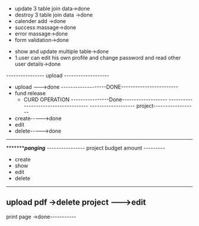 - update 3 table join data->done
- destroy 3 table join data ->done
- calender add ->done
- success massage->done
- error massage->done
- form validation->done


* show and update multiple table->done
* 1.user can edit his own  profile and change password and read other user details->done




---------------- upload -------------------
* upload --->done
-------------------DONE------------------------
* fund release 
     - CURD OPERATION
----------------Done-------------------     -------------------------------------
------------------- project------------------
* create----->done
* edit 
* delete----->done
-----------------------------------------
**************panging*******
---------------- project budget amount ---------
* create 
* show 
* edit 
* delete
---------------------------------------
upload pdf ->delete
project --->edit
-------------------------------------------

print page ->done-----------






